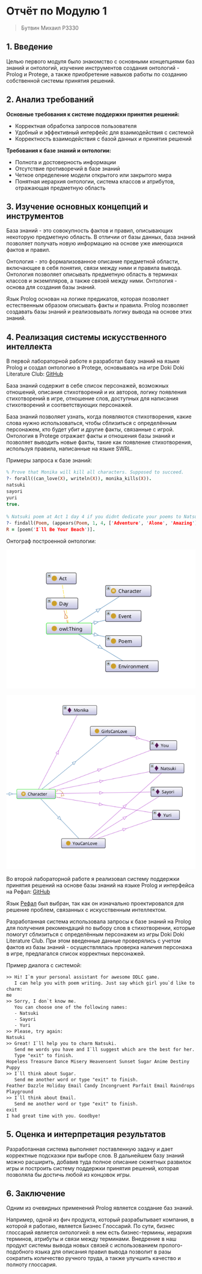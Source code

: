 # Отчёт по Модулю 1

> Бутвин Михаил P3330


## 1. Введение

Целью первого модуля было знакомство с основными концепциями баз знаний и онтологий, изучение инструментов создания онтологий - Prolog и Protege, а также приобретение навыков работы по созданию собственной системы принятия решений.

## 2. Анализ требований

**Основные требования к системе поддержки принятия решений:**
- Корректная обработка запросов пользователя
- Удобный и эффективный интерфейс для взаимодействия с системой
- Корректность взаимодействия с базой данных и принятия решений

**Требования к базе знаний и онтологии:**
- Полнота и достоверность информации
- Отсутствие противоречий в базе знаний
- Четкое определение модели открытого или закрытого мира
- Понятная иерархия онтологии, система классов и атрибутов, отражающая предметную область

## 3. Изучение основных концепций и инструментов

База знаний - это совокупность фактов и правил, описывающих некоторую предметную область.
В отличии от базы данных, база знаний позволяет получать новую информацию на основе уже имеющихся фактов и правил.

Онтология - это формализованное описание предметной области, включающее в себя понятия, связи между ними и правила вывода.
Онтология позволяет описывать предметную область в терминах классов и экземпляров, а также связей между ними.
Онтология - основа для создания базы знаний.

Язык Prolog основан на логике предикатов, которая позволяет естественным образом описывать факты и правила.
Prolog позволяет создавать базы знаний и реализовывать логику вывода на основе этих знаний.

## 4. Реализация системы искусственного интеллекта

В первой лабораторной работе я разработал базу знаний на языке Prolog и создал онтологию в Protege, основываясь на игре Doki Doki Literature Club: [GitHub](https://github.com/butvinm/artificial-inelegance/tree/master/lab1)

База знаний содержит в себе список персонажей, возможных отношений, описания стихотворений и их авторов, логику появления стихотворений в игре, отношение слов, доступных для написания стихотворений и соответствующих персонажей.

База знаний позволяет узнать, когда появляются стихотворения, какие слова нужно использоваться, чтобы сблизиться с определённым персонажем, кто будет убит и другие факты, связанные с игрой.
Онтология в Protege отражает факты и отношения базы знаний и позволяет выводить новые факты, такие как появление стихотворения, используя правила, написанные на языке SWRL.

Примеры запроса к базе знаний:

```prolog
% Prove that Monika will kill all characters. Supposed to succeed.
?- forall((can_love(X), writeln(X)), monika_kills(X)).
natsuki
sayori
yuri
true.

% Natsuki poem at Act 1 day 4 if you didnt dedicate your poems to Natsuki.
?- findall(Poem, (appears(Poem, 1, 4, ['Adventure', 'Alone', 'Amazing']), author_is(Poem, character(natsuki))), R).
R = [poem('I`ll Be Your Beach')].
```

Онтограф построенной онтологии:

![](./assets/ontograph_0.png)

![](./assets/ontograph_1.png)


Во второй лабораторной работе я реализовал систему поддержки принятия решений на основе базы знаний на языке Prolog и интерфейса на Рефал: [GitHub](https://github.com/butvinm/artificial-inelegance/tree/master/lab2)

Язык [Рефал](https://ru.wikipedia.org/wiki/%D0%A0%D0%B5%D1%84%D0%B0%D0%BB) был выбран, так как он изначально проектировался для решение проблем, связанных с искусственным интеллектом.

Разработанная система использовала запросы к базе знаний на Prolog для получения рекомендаций по выбору слов в стихотворении, которые помогут сблизиться с определённым персонажем из игры Doki Doki Literature Club.
При этом введенные данные проверялись с учетом фактов из базы знаний - осуществлялась проверка наличия персонажа в игре, предлагался список корректных персонажей.

Пример диалога с системой:

```
>> Hi! I`m your personal assistant for awesome DDLC game.
   I can help you with poem writing. Just say which girl you`d like to charm:
me
>> Sorry, I don`t know me.
   You can choose one of the following names:
   - Natsuki
   - Sayori
   - Yuri
>> Please, try again:
Natsuki
>> Great! I`ll help you to charm Natsuki.
   Send me words you have and I`ll suggest which are the best for her.
   Type "exit" to finish.
Hopeless Treasure Dance Misery Heavensent Sunset Sugar Anime Destiny Puppy
>> I`ll think about Sugar.
   Send me another word or type "exit" to finish.
Feather Dazzle Holiday Email Candy Incongruent Parfait Email Raindrops Playground
>> I`ll think about Email.
   Send me another word or type "exit" to finish.
exit
I had great time with you. Goodbye!
```

## 5. Оценка и интерпретация результатов

Разработанная система выполняет поставленную задачу и дает корректные подсказки при выборе слов.
В дальнейшем базу знаний можно расширить, добавив туда полное описание сюжетных развилок игры и построить систему поддержки принятия решений, которая позволяла бы достичь любой из концовок игры.

## 6. Заключение

Одним из очевидных применений Prolog является создание баз знаний.

Например, одной из фич продукта, который разрабытывает компания, в которой я работаю, является Бизнес Глоссарий.
По сути, бизнес глоссарий является онтологией: в нем есть бизнес-термины, иерархия терминов, атрибуты и связи между терминами.
Внедрение в наш продукт системы вывода новых связей с использованием пролого-подобного языка для описания правил вывода
позволит в разы сократить количество ручного труда, а также улучшить качество и полноту глоссария.
